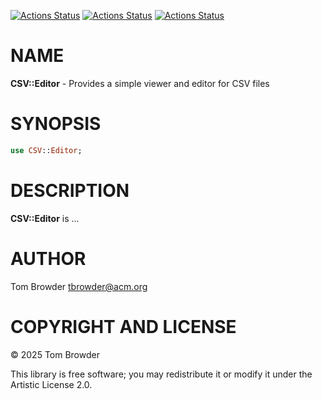 [![Actions Status](https://github.com/tbrowder/CSV-Editor/actions/workflows/linux.yml/badge.svg)](https://github.com/tbrowder/CSV-Editor/actions) [![Actions Status](https://github.com/tbrowder/CSV-Editor/actions/workflows/macos.yml/badge.svg)](https://github.com/tbrowder/CSV-Editor/actions) [![Actions Status](https://github.com/tbrowder/CSV-Editor/actions/workflows/windows.yml/badge.svg)](https://github.com/tbrowder/CSV-Editor/actions)

NAME
====

**CSV::Editor** - Provides a simple viewer and editor for CSV files

SYNOPSIS
========

```raku
use CSV::Editor;
```

DESCRIPTION
===========

**CSV::Editor** is ...

AUTHOR
======

Tom Browder <tbrowder@acm.org>

COPYRIGHT AND LICENSE
=====================

© 2025 Tom Browder

This library is free software; you may redistribute it or modify it under the Artistic License 2.0.


